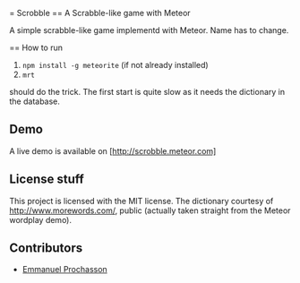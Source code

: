 = Scrobble
== A Scrabble-like game with Meteor

A simple scrabble-like game implementd with Meteor. Name has to change.

== How to run

1. `npm install -g meteorite` (if not already installed)
2. `mrt`

should do the trick. The first start is quite slow as it needs the dictionary in the database.

## Demo

A live demo is available on [http://scrobble.meteor.com]

## License stuff

This project is licensed with the MIT license.
The dictionary courtesy of http://www.morewords.com/, public (actually taken straight from the Meteor wordplay demo).

## Contributors
- [Emmanuel Prochasson](https://github.com/eprochasson/)